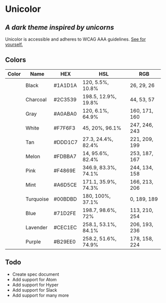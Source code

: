 # Unicolor
## _A dark theme inspired by unicorns_

Unicolor is accessible and adheres to WCAG AAA guidelines. [See for yourself.](http://www.sussex.ac.uk/tel/resource/tel_website/accessiblecontrast/?q=1A1D1A~A0ABA0~F7F6F3~DDD1C7~FDBBA7~F4869E~A6D5CE~00BDBD~71D2FE~CEC1EC~B29EE0)

## Colors
| Color | Name | HEX | HSL | RGB |
| ------ | ------ | ------ | ------ | ------ |
|  | Black | #1A1D1A | 120, 5.5%, 10.8% | 26, 29, 26 |
|  | Charcoal | #2C3539 | 198.5, 12.9%, 19.8% | 44, 53, 57 |
|  | Gray | #A0ABA0 | 120, 6.1%, 64.9% | 160, 171, 160 |
|  | White | #F7F6F3 | 45, 20%, 96.1% | 247, 246, 243 |
|  | Tan | #DDD1C7 | 27.3, 24.4%, 82.4% | 221, 209, 199 |
|  | Melon | #FDBBA7 | 14, 95.6%, 82.4% | 253, 187, 167 |
|  | Pink | #F4869E | 346.9, 83.3%, 74.1% | 244, 134, 158 |
|  | Mint | #A6D5CE | 171.1, 35.9%, 74.3% | 166, 213, 206 |
|  | Turquoise | #00BDBD | 180, 100%, 37.1% | 0, 189, 189 |
|  | Blue | #71D2FE | 198.7, 98.6%, 72% | 113, 210, 254 |
|  | Lavender | #CEC1EC | 258.1, 53.1%, 84.1% | 206, 193, 236 |
|  | Purple | #B29EE0 | 258.2, 51.6%, 74.9% | 178, 158, 224 |


## Todo
- Create spec document
- Add support for Atom
- Add support for Hyper
- Add support for Slack
- Add support for many more